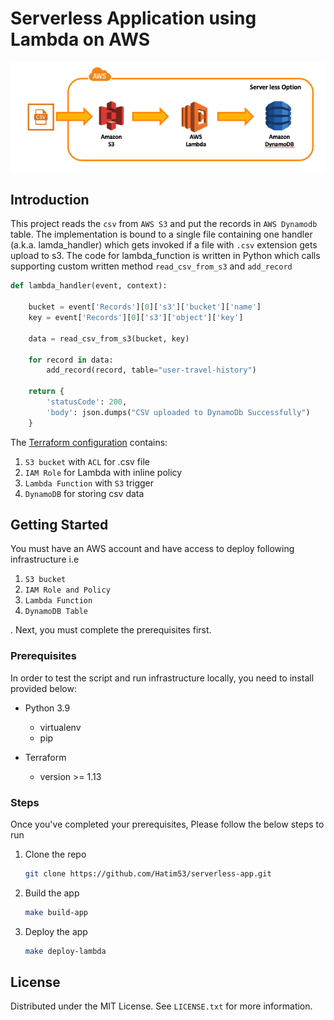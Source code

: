 Serverless Application using Lambda on AWS
=================================

![](doc/csv.png)

## Introduction

This project reads the `csv` from `AWS S3` and put the records in `AWS Dynamodb` table.
The implementation is bound to a single file containing one handler (a.k.a. lamda_handler)
which gets invoked if a file with `.csv` extension gets upload to s3.
The code for lambda_function is written in Python which calls supporting custom written 
method `read_csv_from_s3` and `add_record` 

```python
def lambda_handler(event, context):

    bucket = event['Records'][0]['s3']['bucket']['name']
    key = event['Records'][0]['s3']['object']['key']

    data = read_csv_from_s3(bucket, key)

    for record in data:
        add_record(record, table="user-travel-history")

    return {
        'statusCode': 200,
        'body': json.dumps("CSV uploaded to DynamoDb Successfully")
    }

```

The [Terraform configuration](infra/main.tf) contains:
1. `S3 bucket` with `ACL` for .csv file
2. `IAM Role` for Lambda with inline policy 
3. `Lambda Function` with `S3` trigger
4. `DynamoDB` for storing csv data


<!-- GETTING STARTED -->
## Getting Started

You must have an AWS account and have access to deploy following infrastructure i.e
1. `S3 bucket`
2. `IAM Role and Policy`
3. `Lambda Function`
4. `DynamoDB Table`

. Next, you must complete the prerequisites first.

<!-- Prerequisites -->
### Prerequisites

In order to test the script and run infrastructure locally, you need to install provided below:  
* Python 3.9
    * virtualenv
    * pip
    
* Terraform
    * version >= 1.13

<!-- Steps -->
### Steps

Once you've completed your prerequisites, Please follow the below steps to run 

1. Clone the repo
   ```sh
   git clone https://github.com/Hatim53/serverless-app.git
   ```
3. Build the app
   ```sh
   make build-app
   ```
4. Deploy the app
   ```sh
   make deploy-lambda
   ```

<!-- LICENSE -->
## License

Distributed under the MIT License. See `LICENSE.txt` for more information.
